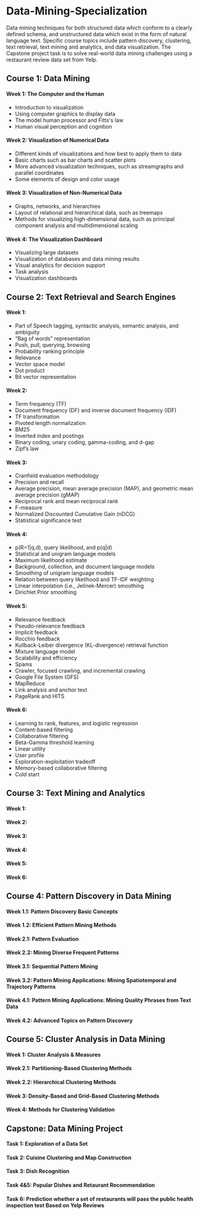 # Data-Mining-Specialization
 Data mining techniques for both structured data which conform to a clearly defined schema, and unstructured data which exist in the form of natural language text. Specific course topics include pattern discovery, clustering, text retrieval, text mining and analytics, and data visualization. The Capstone project task is to solve real-world data mining challenges using a restaurant review data set from Yelp.
 
 ## Course 1: Data Mining
 #### Week 1: The Computer and the Human
* Introduction to visualization
* Using computer graphics to display data
* The model human processor and Fitts's law
* Human visual perception and cognition
 
 #### Week 2: Visualization of Numerical Data
* Different kinds of visualizations and how best to apply them to data
* Basic charts such as bar charts and scatter plots
* More advanced visualization techniques, such as streamgraphs and parallel coordinates
* Some elements of design and color usage

 #### Week 3: Visualization of Non-Numerical Data
* Graphs, networks, and hierarchies
* Layout of relational and hierarchical data, such as treemaps
* Methods for visualizing high-dimensional data, such as principal component analysis and multidimensional scaling 
 
 #### Week 4: The Visualization Dashboard
* Visualizing large datasets
* Visualization of databases and data mining results
* Visual analytics for decision support
* Task analysis
* Visualization dashboards
 
 ## Course 2: Text Retrieval and Search Engines
 #### Week 1:
* Part of Speech tagging, syntactic analysis, semantic analysis, and ambiguity
* “Bag of words” representation
* Push, pull, querying, browsing
* Probability ranking principle
* Relevance
* Vector space model
* Dot product
* Bit vector representation
 #### Week 2:
* Term frequency (TF)
* Document frequency (DF) and inverse document frequency (IDF)
* TF transformation
* Pivoted length normalization
* BM25
* Inverted index and postings
* Binary coding, unary coding, gamma-coding, and d-gap
* Zipf’s law

 #### Week 3:
* Cranfield evaluation methodology
* Precision and recall
* Average precision, mean average precision (MAP), and geometric mean average precision (gMAP)
* Reciprocal rank and mean reciprocal rank
* F-measure
* Normalized Discounted Cumulative Gain (nDCG)
* Statistical significance test 

 #### Week 4:
* p(R=1|q,d), query likelihood, and p(q|d)
* Statistical and unigram language models
* Maximum likelihood estimate
* Background, collection, and document language models
* Smoothing of unigram language models
* Relation between query likelihood and TF-IDF weighting
* Linear interpolation (i.e., Jelinek-Mercer) smoothing
* Dirichlet Prior smoothing
 
 #### Week 5:
* Relevance feedback
* Pseudo-relevance feedback
* Implicit feedback
* Rocchio feedback
* Kullback-Leiber divergence (KL-divergence) retrieval function
* Mixture language model
* Scalability and efficiency
* Spams
* Crawler, focused crawling, and incremental crawling
* Google File System (GFS)
* MapReduce
* Link analysis and anchor text
* PageRank and HITS

 #### Week 6:
* Learning to rank, features, and logistic regression
* Content-based filtering
* Collaborative filtering
* Beta-Gamma threshold learning
* Linear utility
* User profile
* Exploration-exploitation tradeoff
* Memory-based collaborative filtering
* Cold start

 ## Course 3: Text Mining and Analytics
 #### Week 1:
 #### Week 2:
 #### Week 3:
 #### Week 4:
 #### Week 5:
 #### Week 6:
 
 ## Course 4: Pattern Discovery in Data Mining
 #### Week 1.1: Pattern Discovery Basic Concepts 
 #### Week 1.2: Efficient Pattern Mining Methods
 
 #### Week 2.1: Pattern Evaluation 
 #### Week 2.2: Mining Diverse Frequent Patterns
 
 #### Week 3.1: Sequential Pattern Mining 
 #### Week 3.2: Pattern Mining Applications: Mining Spatiotemporal and Trajectory Patterns
 
 #### Week 4.1: Pattern Mining Applications: Mining Quality Phrases from Text Data
 #### Week 4.2: Advanced Topics on Pattern Discovery
 
 ## Course 5: Cluster Analysis in Data Mining
 #### Week 1: Cluster Analysis & Measures
 
 #### Week 2.1: Partitioning-Based Clustering Methods 
 #### Week 2.2: Hierarchical Clustering Methods 
 
 #### Week 3: Density-Based and Grid-Based Clustering Methods 
 
 #### Week 4: Methods for Clustering Validation
  
 ## Capstone: Data Mining Project
 #### Task 1: Exploration of a Data Set
 #### Task 2: Cuisine Clustering and Map Construction
 #### Task 3: Dish Recognition
 #### Task 4&5: Popular Dishes and Retaurant Recommendation
 #### Task 6: Prediction whether a set of restaurants will pass the public health inspection test Based on Yelp Reviews
 
